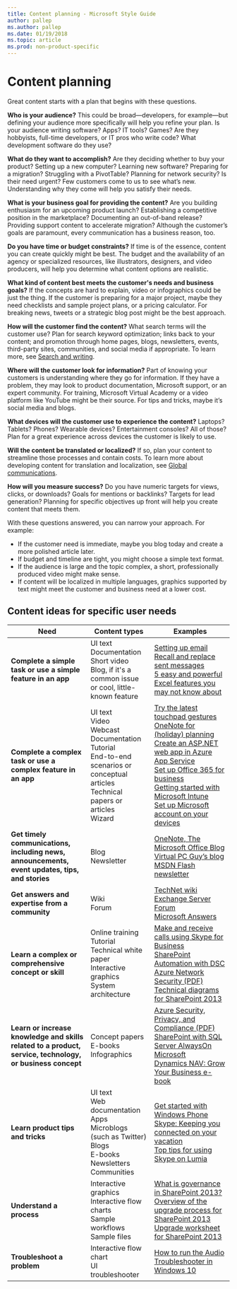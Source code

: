 ```yaml
---
title: Content planning - Microsoft Style Guide
author: pallep
ms.author: pallep
ms.date: 01/19/2018
ms.topic: article
ms.prod: non-product-specific
---
```


# Content planning

Great content starts with a plan that begins with these questions.

**Who is your audience?** This could
be broad—developers, for example—but defining your audience more
specifically will help you refine your plan. Is your audience
writing software? Apps? IT tools? Games? Are they hobbyists,
full-time developers, or IT pros who write code? What development
software do they use?

**What do they want to accomplish?** Are
they deciding whether to buy your product? Setting up a new computer?
Learning new software? Preparing for a migration? Struggling with a
PivotTable? Planning for network security? Is their need urgent?
Few customers come to us to see what’s new. Understanding why they
come will help you satisfy their needs.

**What is your business goal for providing the content?** 
Are you building enthusiasm for an upcoming product launch?
Establishing a competitive position in the marketplace?
Documenting an out-of-band release? Providing support content to
accelerate migration? Although the customer’s goals are paramount,
every communication has a business reason, too.

**Do you have time or budget constraints?** If
time is of the essence, content you can create quickly might be
best. The budget and the availability of an agency
or specialized resources, like illustrators, designers, and video producers, will help you determine what content options are realistic.

**What kind of content best meets the customer's needs and business goals?** If
the concepts are hard to explain, video or infographics could be
just the thing. If the customer is preparing for a major project,
maybe they need checklists and sample project plans, or a pricing
calculator. For breaking news, tweets or a strategic blog post
might be the best approach. 

**How will the customer find the content?** 
What search terms will the customer use? Plan for search
keyword optimization; links back to your content; and promotion through
home pages, blogs, newsletters, events, third-party sites,
communities, and social media if appropriate. To learn more, see [Search and writing](~/search-writing.md). 

**Where will the customer look for information?** 
Part of knowing your customers is understanding where they go for
information. If they have a problem, they may look to product
documentation, Microsoft support, or an expert community. For
training, Microsoft Virtual Academy or a video platform like
YouTube might be their source. For tips and tricks, maybe it’s
social media and blogs.

**What devices will the customer use to experience the content?** Laptops?
Tablets? Phones? Wearable devices? Entertainment consoles? All of
those? Plan for a great experience across devices the customer is
likely to use. 

**Will the content be translated or localized?** 
If so, plan your content to streamline those processes and contain
costs. To learn more about developing content for translation and
localization, see [Global communications](~/global-communications/index.md).

**How will you measure success?** Do
you have numeric targets for views, clicks, or downloads? Goals for
mentions or backlinks? Targets for lead generation? Planning for
specific objectives up front will help you create content that
meets them.

With these questions answered, you can narrow your approach. For example:

  - If the customer need is immediate, maybe you blog today and create a more polished article later. 
  - If budget and timeline are tight, you might choose a simple text format. 
  - If the audience is large and the topic complex, a short, professionally produced video might make sense.
  - If
    content will be localized in multiple languages, graphics
    supported by text might meet the customer and business need at a
    lower cost.

## Content ideas for specific user needs

| **Need** | **Content types** | **Examples** |
|---|---|---|
| **Complete a simple task or use a simple feature in an app** | UI text<br /> Documentation<br /> Short video<br /> Blog, if it's a common issue or cool, little-known feature | [Setting up email](http://windows.microsoft.com/en-us/windows-8/setup-email-contacts-tutorial)<br /> [Recall and replace sent messages](https://support.office.com/en-us/article/Recall-and-replace-sent-messages-ec29964f-ae72-4e32-bbab-945fe3dc3390)<br /> [5 easy and powerful Excel features you may not know about](http://blogs.office.com/2015/04/08/5-easy-and-powerful-excel-features-you-may-not-know-about/) |
| **Complete a complex task or use a complex feature in an app** | UI text  <br /> Video <br /> Webcast <br /> Documentation <br /> Tutorial <br /> End-to-end scenarios or conceptual articles <br /> Technical papers or articles <br /> Wizard | [Try the latest touchpad gestures](http://windows.microsoft.com/en-us/windows-10/getstarted-try-touchpad-gestures) <br /> [OneNote for (holiday) planning](https://blogs.office.com/2013/11/08/webinar-onenote-for-holiday-planning/) <br /> [Create an ASP.NET web app in Azure App Service](https://azure.microsoft.com/en-us/documentation/articles/web-sites-dotnet-get-started/) <br /> [Set up Office 365 for business](https://support.office.com/en-us/article/Set-up-Office-365-for-business-6a3a29a0-e616-4713-99d1-15eda62d04fa?ui=en-US&rs=en-US&ad=US) <br /> [Getting started with Microsoft Intune](http://www.bing.com/videos/search?q=getting+started+with+microsoft+intune&FORM=VIRE2#view=detail&mid=6C684C0693A2CB812D786C684C0693A2CB812D78) <br /> [Set up Microsoft account on your devices](https://account.microsoft.com/account/connect-devices?lang=en-us)<br /> |
| **Get timely communications, including news, announcements, event updates, tips, and stories** | Blog <br /> Newsletter | [OneNote, The Microsoft Office Blog](http://blogs.office.com/b/microsoft-onenote) <br /> [Virtual PC Guy’s blog](https://blogs.msdn.microsoft.com/virtual_pc_guy/) <br /> [MSDN Flash newsletter](https://msdn.microsoft.com/en-us/dn957574#full) |
| **Get answers and expertise from a community** | Wiki <br /> Forum | [TechNet wiki](http://social.technet.microsoft.com/wiki/) <br /> [Exchange Server Forum](http://social.technet.microsoft.com/Forums/en-US/category/exchangeserver) <br /> [Microsoft Answers](http://answers.microsoft.com/en-us) |
| **Learn a complex or comprehensive concept or skill** | Online training <br /> Tutorial <br /> Technical white paper <br /> Interactive graphics <br /> System architecture | [Make and receive calls using Skype for Business](https://support.office.com/en-us/article/Make-and-receive-calls-using-Skype-for-Business-228e03aa-7361-4997-8dfa-1dd9bdc717f6) <br /> [SharePoint Automation with DSC](https://mva.microsoft.com/en-US/training-courses/sharepoint-automation-with-dsc-17843) <br /> [Azure Network Security (PDF)](http://download.microsoft.com/download/C/A/3/CA3FC5C0-ECE0-4F87-BF4B-D74064A00846/AzureNetworkSecurity_v3_Feb2015.pdf) <br /> [Technical diagrams for SharePoint 2013](https://technet.microsoft.com/en-us/library/cc263199.aspx) |
| **Learn or increase knowledge and skills related to a product, service, technology, or business concept** | Concept papers <br /> E-books <br /> Infographics | [Azure Security, Privacy, and Compliance (PDF)](http://download.microsoft.com/download/1/6/0/160216AA-8445-480B-B60F-5C8EC8067FCA/WindowsAzure-SecurityPrivacyCompliance.pdf) <br /> [SharePoint with SQL Server AlwaysOn](https://azure.microsoft.com/en-us/documentation/infographics/sharepoint-sqlserver-alwayson/) <br /> [Microsoft Dynamics NAV: Grow Your Business e-book](https://www.microsoft.com/en-gb/download/details.aspx?id=44936) |
| **Learn product tips and tricks** | UI text <br /> Web documentation <br /> Apps <br /> Microblogs (such as Twitter) <br /> Blogs <br /> E-books <br /> Newsletters <br /> Communities | [Get started with Windows Phone](http://www.windowsphone.com/en-US/How-to/wp8/basics/get-started-with-windows-phone) <br /> [Skype: Keeping you connected on your vacation](https://blogs.windows.com/devices/2015/07/17/skype-keeping-you-connected-on-your-vacation/) <br /> [Top tips for using Skype on Lumia](https://blogs.windows.com/devices/2015/09/28/top-tips-for-using-skype-on-lumia/) |
| **Understand a process** | Interactive graphics <br /> Interactive flow charts <br /> Sample workflows <br /> Sample files | [What is governance in SharePoint 2013?](https://technet.microsoft.com/en-us/library/cc263356.aspx) <br /> [Overview of the upgrade process for SharePoint 2013](https://technet.microsoft.com/en-us/library/cc262483.aspx) <br /> [Upgrade worksheet for SharePoint 2013](https://www.microsoft.com/en-us/download/confirmation.aspx?id=30370) |
| **Troubleshoot a problem** | Interactive flow chart <br /> UI troubleshooter | [How to run the Audio Troubleshooter in Windows 10](https://www.youtube.com/watch?v=PGSR7qvbBjE&index=4&list=PLWs4_NfqMtozP_oATmM8FTMhsAPtn3m_F) |

